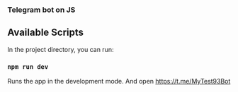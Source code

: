 ### Telegram bot on JS

## Available Scripts

In the project directory, you can run:

### `npm run dev`

Runs the app in the development mode.
And open https://t.me/MyTest93Bot
